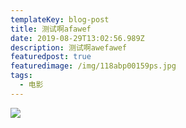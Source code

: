 ```yaml
---
templateKey: blog-post
title: 测试啊afawef
date: 2019-08-29T13:02:56.989Z
description: 测试啊awefawef
featuredpost: true
featuredimage: /img/118abp00159ps.jpg
tags:
  - 电影
---
```

![](/img/flavor_wheel.jpg)
